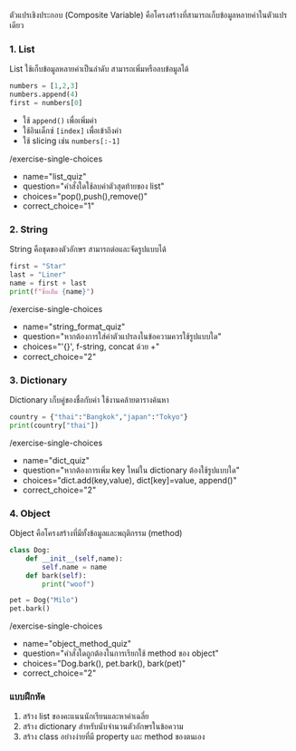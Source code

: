 ตัวแปรเชิงประกอบ (Composite Variable) คือโครงสร้างที่สามารถเก็บข้อมูลหลายค่าในตัวแปรเดียว

### 1. List
List ใช้เก็บข้อมูลหลายค่าเป็นลำดับ สามารถเพิ่มหรือลบข้อมูลได้

```python
numbers = [1,2,3]
numbers.append(4)
first = numbers[0]
```

- ใช้ `append()` เพื่อเพิ่มค่า
- ใช้อินเด็กซ์ `[index]` เพื่อเข้าถึงค่า
- ใช้ slicing เช่น `numbers[:-1]`

/​exercise-single-choices
- name="list_quiz"
- question="คำสั่งใดใช้ลบค่าตัวสุดท้ายของ list"
- choices="pop(),push(),remove()"
- correct_choice="1"

### 2. String
String คือชุดของตัวอักษร สามารถต่อและจัดรูปแบบได้

```python
first = "Star"
last = "Liner"
name = first + last
print(f"ชื่อเต็ม {name}")
```

/​exercise-single-choices
- name="string_format_quiz"
- question="หากต้องการใส่ค่าตัวแปรลงในข้อความควรใช้รูปแบบใด"
- choices="'{}', f-string, concat ด้วย +"
- correct_choice="2"

### 3. Dictionary
Dictionary เก็บคู่ของชื่อกับค่า ใช้งานคล้ายตารางค้นหา

```python
country = {"thai":"Bangkok","japan":"Tokyo"}
print(country["thai"])
```

/​exercise-single-choices
- name="dict_quiz"
- question="หากต้องการเพิ่ม key ใหม่ใน dictionary ต้องใช้รูปแบบใด"
- choices="dict.add(key,value), dict[key]=value, append()"
- correct_choice="2"

### 4. Object
Object คือโครงสร้างที่มีทั้งข้อมูลและพฤติกรรม (method)

```python
class Dog:
    def __init__(self,name):
        self.name = name
    def bark(self):
        print("woof")

pet = Dog("Milo")
pet.bark()
```

/​exercise-single-choices
- name="object_method_quiz"
- question="คำสั่งใดถูกต้องในการเรียกใช้ method ของ object"
- choices="Dog.bark(), pet.bark(), bark(pet)"
- correct_choice="2"

### แบบฝึกหัด
1. สร้าง list ของคะแนนนักเรียนและหาค่าเฉลี่ย
2. สร้าง dictionary สำหรับนับจำนวนตัวอักษรในข้อความ
3. สร้าง class อย่างง่ายที่มี property และ method ของตนเอง
